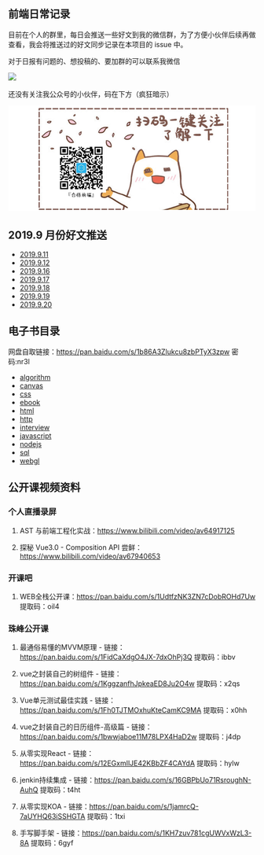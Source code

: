 ## 前端日常记录

目前在个人的群里，每日会推送一些好文到我的微信群，为了方便小伙伴后续再做查看，我会将推送过的好文同步记录在本项目的 issue 中。

对于日报有问题的、想投稿的、要加群的可以联系我微信

![](https://user-gold-cdn.xitu.io/2019/9/11/16d205906cbee67f?w=338&h=334&f=png&s=143609)

还没有关注我公众号的小伙伴，码在下方（疯狂暗示）

![](assets/Wechat3.png)

## 2019.9 月份好文推送

- [2019.9.11](https://github.com/xuqiang521/fe-daily-record/issues/1)
- [2019.9.12](https://github.com/xuqiang521/fe-daily-record/issues/2)
- [2019.9.16](https://github.com/xuqiang521/fe-daily-record/issues/3)
- [2019.9.17](https://github.com/xuqiang521/fe-daily-record/issues/4)
- [2019.9.18](https://github.com/xuqiang521/fe-daily-record/issues/5)
- [2019.9.19](https://github.com/xuqiang521/fe-daily-record/issues/6)
- [2019.9.20](https://github.com/xuqiang521/fe-daily-record/issues/7)

## 电子书目录

网盘自取链接：https://pan.baidu.com/s/1b86A3Zlukcu8zbPTyX3zpw  密码:nr3l

- [algorithm](https://github.com/xuqiang521/fe-daily-record/tree/master/algorithm)
- [canvas](https://github.com/xuqiang521/fe-daily-record/tree/master/canvas)
- [css](https://github.com/xuqiang521/fe-daily-record/tree/master/css)
- [ebook](https://github.com/xuqiang521/fe-daily-record/tree/master/ebook)
- [html](https://github.com/xuqiang521/fe-daily-record/tree/master/html)
- [http](https://github.com/xuqiang521/fe-daily-record/tree/master/http)
- [interview](https://github.com/xuqiang521/fe-daily-record/tree/master/interview)
- [javascript](https://github.com/xuqiang521/fe-daily-record/tree/master/javascript)
- [nodejs](https://github.com/xuqiang521/fe-daily-record/tree/master/nodejs)
- [sql](https://github.com/xuqiang521/fe-daily-record/tree/master/sql)
- [webgl](https://github.com/xuqiang521/fe-daily-record/tree/master/webgl)

## 公开课视频资料

### 个人直播录屏

1. AST 与前端工程化实战：https://www.bilibili.com/video/av64917125

2. 探秘 Vue3.0 - Composition API 尝鲜：https://www.bilibili.com/video/av67940653

### 开课吧

1. WEB全栈公开课：https://pan.baidu.com/s/1UdtfzNK3ZN7cDobROHd7Uw 提取码：oil4

### 珠峰公开课

1. 最通俗易懂的MVVM原理 - 链接：https://pan.baidu.com/s/1FidCaXdgO4JX-7dxOhPj3Q 提取码：ibbv

2. vue之封装自己的树组件 - 链接：https://pan.baidu.com/s/1KggzanfhJpkeaED8Ju2O4w 提取码：x2qs

3. Vue单元测试最佳实践 - 链接：https://pan.baidu.com/s/1Fh0TJTMOxhuKteCamKC9MA 提取码：x0hh

4. vue之封装自己的日历组件-高级篇 - 链接：https://pan.baidu.com/s/1bwwjaboe11M78LPX4HaD2w 提取码：j4dp

5. 从零实现React - 链接：https://pan.baidu.com/s/12EGxmIlJE42KBbZF4CAYdA 提取码：hylw 

6. jenkin持续集成 - 链接：https://pan.baidu.com/s/16GBPbUo71RsroughN-AuhQ 提取码：t4ht 

7. 从零实现KOA - 链接：https://pan.baidu.com/s/1jamrcQ-7aUYHQ63iSSHGTA 提取码：1txi

8. 手写脚手架 - 链接：https://pan.baidu.com/s/1KH7zuv781cgUWVxWzL3-8A 提取码：6gyf
